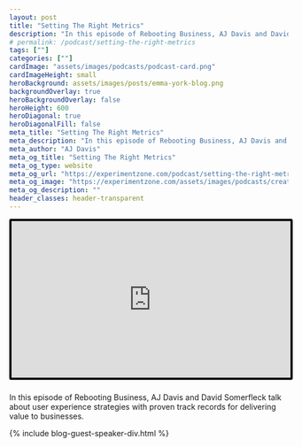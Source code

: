 ```yaml
---
layout: post
title: "Setting The Right Metrics"
description: "In this episode of Rebooting Business, AJ Davis and David Somerfleck talk about user experience strategies with proven track records for delivering value to businesses."
# permalink: /podcast/setting-the-right-metrics
tags: [""]
categories: [""]
cardImage: "assets/images/podcasts/podcast-card.png"
cardImageHeight: small
heroBackground: assets/images/posts/emma-york-blog.png
backgroundOverlay: true
heroBackgroundOverlay: false
heroHeight: 600
heroDiagonal: true
heroDiagonalFill: false
meta_title: "Setting The Right Metrics"
meta_description: "In this episode of Rebooting Business, AJ Davis and David Somerfleck talk about user experience strategies with proven track records for delivering value to businesses."
meta_author: "AJ Davis"
meta_og_title: "Setting The Right Metrics"
meta_og_type: website
meta_og_url: "https://experimentzone.com/podcast/setting-the-right-metrics"
meta_og_image: "https://experimentzone.com/assets/images/podcasts/creativity.jpg"
meta_og_description: ""
header_classes: header-transparent
---
```


<style>
    .video {
        border: 4px solid black;
        border-radius: 3px;
    }
    .work-summary {
        border: 0px solid black;
    }
    .iframe-container{
        position: relative;
        width: 100%;
        padding-bottom: 56.25%;
        height: 0;
    }
    .iframe-container iframe{
        position: absolute;
        top:0;
        left: 0;
        width: 100%;
        height: 100%;
    }
</style>

<div class="mt-0 mt-md-n20 work work-summary justify-content-center iframe-container">
    <iframe class="video" src="https://www.youtube.com/embed/ES595jB1nIM" title="YouTube video player" frameborder="0" allow="accelerometer; autoplay; clipboard-write; encrypted-media; gyroscope; picture-in-picture" allowfullscreen></iframe>
</div>

<br>

In this episode of Rebooting Business, AJ Davis and David Somerfleck talk about user experience strategies with proven track records for delivering value to businesses.


{% include blog-guest-speaker-div.html %}